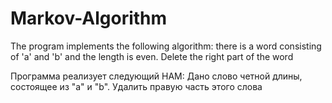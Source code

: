 # Markov-Algorithm

The program implements the following algorithm: there is a word consisting of 'a' and 'b' and the length is even. Delete the right part of the word

Программа реализует следующий НАМ: Дано слово четной длины, состоящее из "a" и "b". Удалить правую часть этого слова
